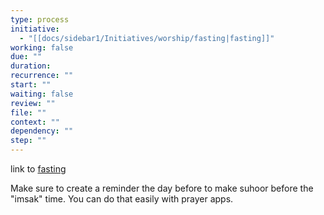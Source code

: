 ```yaml
---
type: process
initiative:
  - "[[docs/sidebar1/Initiatives/worship/fasting|fasting]]"
working: false
due: ""
duration: 
recurrence: ""
start: ""
waiting: false
review: ""
file: ""
context: ""
dependency: ""
step: ""
---
```


link to [fasting](docs/sidebar1/Initiatives/worship/fasting.md)

Make sure to create a reminder the day before to make suhoor before the "imsak" time. You can do that easily with prayer apps.
